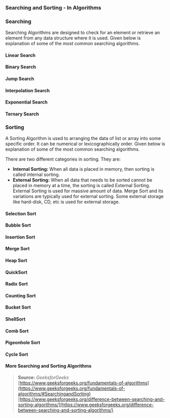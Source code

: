 ### Searching and Sorting - In Algorithms


### Searching

Searching Algorithms are designed to check for an element or retrieve an element from any data structure where it is used. Given below is explanation of some of the most common searching algorithms.
#### Linear Search

#### Binary Search

#### Jump Search

#### Interpolation Search

#### Exponential Search

#### Ternary Search


### Sorting

A Sorting Algorithm is used to arranging the data of list or array into some specific order. It can be numerical or lexicographically order. Given below is explanation of some of the most common searching algorithms.   

There are two different categories in sorting. They are: 

- **Internal Sorting:** When all data is placed in memory, then sorting is called internal sorting.   
- **External Sorting:** When all data that needs to be sorted cannot be placed in memory at a time, the sorting is called External Sorting. External Sorting is used for massive amount of data. Merge Sort and its variations are typically used for external sorting. Some external storage like hard-disk, CD, etc is used for external storage.    

#### Selection Sort

#### Bubble Sort

#### Insertion Sort

#### Merge Sort

#### Heap Sort

#### QuickSort

#### Radix Sort

#### Counting Sort

#### Bucket Sort

#### ShellSort

#### Comb Sort

#### Pigeonhole Sort

#### Cycle Sort
#### More Searching and Sorting Algorithms

> **Source:** *GeeksforGeeks*           
> [https://www.geeksforgeeks.org/fundamentals-of-algorithms](https://www.geeksforgeeks.org/fundamentals-of-algorithms/#SearchingandSorting)        
> [https://www.geeksforgeeks.org/difference-between-searching-and-sorting-algorithms/](https://www.geeksforgeeks.org/difference-between-searching-and-sorting-algorithms/)